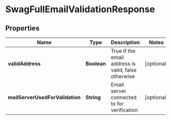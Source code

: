 
# SwagFullEmailValidationResponse

## Properties
Name | Type | Description | Notes
------------ | ------------- | ------------- | -------------
**validAddress** | **Boolean** | True if the email address is valid, false otherwise |  [optional]
**mailServerUsedForValidation** | **String** | Email server connected to for verification |  [optional]



